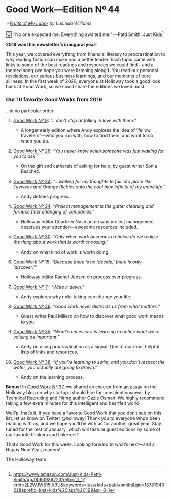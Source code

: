 # Good Work—Edition Nº 44

*🎶
[Fruits of My Labor](https://open.spotify.com/track/31nItlXwgCCFpttS50Rbxf?si=tcUuhIe3TqCi7b0yYdrncA) by
Lucinda Williams*

🅀 “No one expected me.
Everything awaited me.”
—Patti Smith, Just Kids[^1]

**2019 was this newsletter’s inaugural year!**

This year, we covered everything from financial literacy to procrastination to why reading
fiction can make you a better leader.
Each topic came with links to some of the best readings and resources we could find—and a
themed song (we hope you were listening along!). You read our personal revelations, our
serious business learnings, and our moments of pure silliness.
In the first week of 2020, everyone at Holloway took a good look back at Good Work, so we
could share the editions we loved most.

### Our 10 favorite Good Works from 2019

…in no particular order.

1. [Good Work Nº 9](https://www.holloway.com/s/good-work-edition-009): *“…don’t stop at falling in
   love with them.”*

   - A longer early edition where Andy explores the idea of “fellow travelers”—who you run
     with, how to find them, and what to do when you do.

2. [Good Work Nº 26](https://www.holloway.com/s/good-work-edition-026): *“You never know when
   someone was just waiting for you to ask.”*

   - On the gift and catharsis of asking for help, by guest writer Sonia Baschez.

3. [Good Work Nº 34](https://www.holloway.com/s/good-work-edition-034): *“…waiting for my
   thoughts to fall into place like Teewees and Orange Rickies onto the cool blue infinite of
   my entire life.”*

   - Andy defines progress.

4. [Good Work Nº 24](https://www.holloway.com/s/good-work-edition-024): *“Project management is
   the gutter cleaning and furnace filter changing of companies.”*

   - Holloway editor Courtney Nash on on why project management deserves your attention—awesome
     resources included.

5. [Good Work Nº 30](https://www.holloway.com/s/good-work-edition-030): *“Only when work becomes
   a choice do we realize the thing about work that is worth choosing.”*

   - Andy on what kind of work is worth doing.

6. [Good Work Nº 15](https://www.holloway.com/s/good-work-edition-015): *“Because there is no
   ‘decide,’ there is only ‘discover.’”*

   - Holloway editor Rachel Jepsen on process over progress.

7. [Good Work Nº 11](https://www.holloway.com/s/good-work-edition-011): *“Write it down.”*

   - Andy explores why note-taking can change your life.

8. [Good Work Nº 36](https://www.holloway.com/s/good-work-edition-036): *“Good work never
   distracts us from what matters.”*

   - Guest writer Paul Millerd on how to discover what good work means to you.

9. [Good Work Nº 35](https://www.holloway.com/s/good-work-edition-035): *“What’s necessary is
   learning to notice what we’re valuing as important.”*

   - Andy on using procrastination as a signal.
     One of our most helpful lists of links and resources.

10. [Good Work Nº 38](https://www.holloway.com/s/good-work-edition-038): *“If you’re learning to
    swim, and you don’t respect the water, you actually are going to drown.”*

    - Andy on the learning process.

**Bonus!** In [Good Work Nº 37](https://www.holloway.com/s/good-work-edition-037), we shared an
excerpt from [an essay](https://www.holloway.com/s/trh-hiring-for-conscientiousness) on the
Holloway blog on why startups should hire for conscientiousness, by
[Technical Recruiting and Hiring](https://www.holloway.com/g/technical-recruiting-hiring/about)
author Ozzie Osman.
We highly recommend taking a few extra minutes for this intelligent and heartfelt work!

Well’p, that’s it.
If you have a favorite Good Work that you don’t see on this list, let us know on Twitter
@holloway! Thank you to everyone who’s been reading with us, and we hope you’ll be with us
for another great year.
Stay tuned for the rest of January, which will feature guest editions by some of our
favorite thinkers and tinkerers!

That’s Good Work for this week.
Looking forward to what’s next—and a Happy New Year, readers!

The Holloway team

[^1]: <https://www.amazon.com/Just-Kids-Patti-Smith/dp/0060936223/ref=sr_1_1?crid=2L2WJW515IX9U&keywords=just+kids+patti+smith&qid=1578194322&sprefix=just+kids%2Caps%2C199&sr=8-1>
